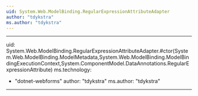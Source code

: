 ```yaml
---
uid: System.Web.ModelBinding.RegularExpressionAttributeAdapter
author: "tdykstra"
ms.author: "tdykstra"
---
```


---
uid: System.Web.ModelBinding.RegularExpressionAttributeAdapter.#ctor(System.Web.ModelBinding.ModelMetadata,System.Web.ModelBinding.ModelBindingExecutionContext,System.ComponentModel.DataAnnotations.RegularExpressionAttribute)
ms.technology: 
  - "dotnet-webforms"
author: "tdykstra"
ms.author: "tdykstra"
---
